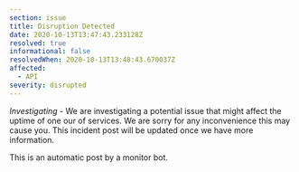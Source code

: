 ```yaml
---
section: issue
title: Disruption Detected
date: 2020-10-13T13:47:43.233128Z
resolved: true
informational: false
resolvedWhen: 2020-10-13T13:48:43.670037Z
affected:
  - API
severity: disrupted
---
```

*Investigating* - We are investigating a potential issue that might affect the uptime of one our of services. We are sorry for any inconvenience this may cause you. This incident post will be updated once we have more information.

This is an automatic post by a monitor bot.
        
